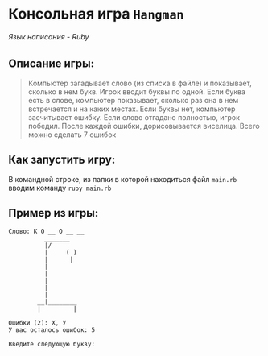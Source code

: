 # Консольная игра `Hangman`
###### Язык написания - Ruby

## Описание игры:
> Компьютер загадывает слово (из списка в файле) и показывает, сколько в нем букв.
> Игрок вводит буквы по одной. Если буква есть в слове, компьютер показывает, сколько раз 
> она в нем встречается и на каких местах. Если буквы нет, компьютер засчитывает ошибку.
> Если слово отгадано полностью, игрок победил. После каждой ошибки, дорисовывается виселица.
> Всего можно сделать 7 ошибок

## Как запустить игру:
В командной строке, из папки в которой находиться файл `main.rb` вводим команду `ruby main.rb`

## Пример из игры:

```
Слово: К О __ О __ __
          _______
          |/
          |     ( )
          |      |
          |
          |
          |
          |
          |
        __|________
        |         |

Ошибки (2): Х, У
У вас осталось ошибок: 5

Введите следующую букву:
```
